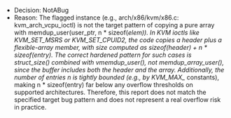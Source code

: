 - Decision: NotABug
- Reason: The flagged instance (e.g., arch/x86/kvm/x86.c: kvm_arch_vcpu_ioctl) is not the target pattern of copying a pure array with memdup_user(user_ptr, n * sizeof(*elem)). In KVM ioctls like KVM_SET_MSRS or KVM_SET_CPUID2, the code copies a header plus a flexible-array member, with size computed as sizeof(header) + n * sizeof(entry). The correct hardened pattern for such cases is struct_size() combined with vmemdup_user(), not memdup_array_user(), since the buffer includes both the header and the array. Additionally, the number of entries n is tightly bounded (e.g., by KVM_MAX_* constants), making n * sizeof(entry) far below any overflow thresholds on supported architectures. Therefore, this report does not match the specified target bug pattern and does not represent a real overflow risk in practice.
